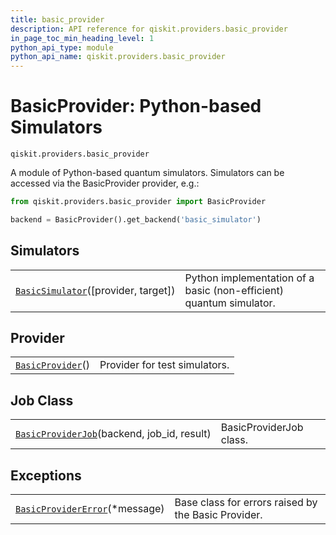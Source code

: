 ```yaml
---
title: basic_provider
description: API reference for qiskit.providers.basic_provider
in_page_toc_min_heading_level: 1
python_api_type: module
python_api_name: qiskit.providers.basic_provider
---
```


<span id="module-qiskit.providers.basic_provider" />

<span id="qiskit-providers-basicprovider" />

<span id="basicprovider-python-based-simulators-qiskit-providers-basic-provider" />

# BasicProvider: Python-based Simulators

<span id="module-qiskit.providers.basic_provider" />

`qiskit.providers.basic_provider`

A module of Python-based quantum simulators. Simulators can be accessed via the BasicProvider provider, e.g.:

```python
from qiskit.providers.basic_provider import BasicProvider

backend = BasicProvider().get_backend('basic_simulator')
```

## Simulators

|                                                                                                                                          |                                                                     |
| ---------------------------------------------------------------------------------------------------------------------------------------- | ------------------------------------------------------------------- |
| [`BasicSimulator`](qiskit.providers.basic_provider.BasicSimulator "qiskit.providers.basic_provider.BasicSimulator")(\[provider, target]) | Python implementation of a basic (non-efficient) quantum simulator. |

## Provider

|                                                                                                                    |                               |
| ------------------------------------------------------------------------------------------------------------------ | ----------------------------- |
| [`BasicProvider`](qiskit.providers.basic_provider.BasicProvider "qiskit.providers.basic_provider.BasicProvider")() | Provider for test simulators. |

## Job Class

|                                                                                                                                                     |                         |
| --------------------------------------------------------------------------------------------------------------------------------------------------- | ----------------------- |
| [`BasicProviderJob`](qiskit.providers.basic_provider.BasicProviderJob "qiskit.providers.basic_provider.BasicProviderJob")(backend, job\_id, result) | BasicProviderJob class. |

## Exceptions

|                                                                                                                                            |                                                     |
| ------------------------------------------------------------------------------------------------------------------------------------------ | --------------------------------------------------- |
| [`BasicProviderError`](qiskit.providers.basic_provider.BasicProviderError "qiskit.providers.basic_provider.BasicProviderError")(\*message) | Base class for errors raised by the Basic Provider. |

